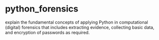 # python_forensics
explain the fundamental concepts of applying Python in computational (digital) forensics that includes extracting evidence, collecting basic data, and encryption of passwords as required.
